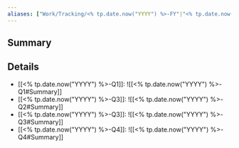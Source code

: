 ```yaml
---
aliases: ["Work/Tracking/<% tp.date.now("YYYY") %>-FY"|"<% tp.date.now("YYYY") %>-FY"]
---
```


## Summary

## Details

- [[<% tp.date.now("YYYY") %>-Q1]]: ![[<% tp.date.now("YYYY") %>-Q1#Summary]]
- [[<% tp.date.now("YYYY") %>-Q3]]: ![[<% tp.date.now("YYYY") %>-Q2#Summary]]
- [[<% tp.date.now("YYYY") %>-Q3]]: ![[<% tp.date.now("YYYY") %>-Q3#Summary]]
- [[<% tp.date.now("YYYY") %>-Q4]]: ![[<% tp.date.now("YYYY") %>-Q4#Summary]]